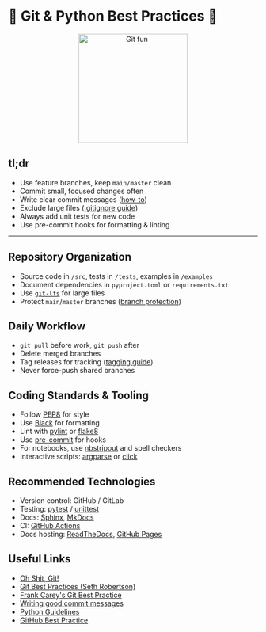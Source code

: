 
# 🐍 Git & Python Best Practices 🐙

<p align="center">
    <img src="https://github.blog/wp-content/uploads/2023/02/python-growing.png?w=1032" width="220" alt="Git fun"/>
</p>

## tl;dr

- Use feature branches, keep `main/master` clean
- Commit small, focused changes often
- Write clear commit messages ([how-to](https://chris.beams.io/posts/git-commit/))
- Exclude large files ([.gitignore guide](https://git-scm.com/docs/gitignore))
- Always add unit tests for new code
- Use pre-commit hooks for formatting & linting

---

## Repository Organization

- Source code in `/src`, tests in `/tests`, examples in `/examples`
- Document dependencies in `pyproject.toml` or `requirements.txt`
- Use [`git-lfs`](https://git-lfs.github.com/) for large files
- Protect `main`/`master` branches ([branch protection](https://docs.github.com/en/repositories/configuring-branches-and-merges-in-your-repository/defining-the-mergeability-of-pull-requests/using-branch-protection-rules))

## Daily Workflow

- `git pull` before work, `git push` after
- Delete merged branches
- Tag releases for tracking ([tagging guide](https://git-scm.com/book/en/v2/Git-Basics-Tagging))
- Never force-push shared branches

## Coding Standards & Tooling

- Follow [PEP8](https://peps.python.org/pep-0008/) for style
- Use [Black](https://black.readthedocs.io/en/stable/) for formatting
- Lint with [pylint](https://pylint.pycqa.org/) or [flake8](https://flake8.pycqa.org/)
- Use [pre-commit](https://pre-commit.com/) for hooks
- For notebooks, use [nbstripout](https://github.com/kynan/nbstripout) and spell checkers
- Interactive scripts: [argparse](https://docs.python.org/3/library/argparse.html) or [click](https://click.palletsprojects.com/)

## Recommended Technologies

- Version control: GitHub / GitLab
- Testing: [pytest](https://docs.pytest.org/) / [unittest](https://docs.python.org/3/library/unittest.html)
- Docs: [Sphinx](https://www.sphinx-doc.org/), [MkDocs](https://www.mkdocs.org/)
- CI: [GitHub Actions](https://github.com/features/actions)
- Docs hosting: [ReadTheDocs](https://readthedocs.org/), [GitHub Pages](https://pages.github.com/)

## Useful Links

- [Oh Shit, Git!](http://ohshitgit.com/)
- [Git Best Practices (Seth Robertson)](https://sethrobertson.github.io/GitBestPractices/)
- [Frank Carey's Git Best Practice](https://github.com/frankcarey/git-best-practices)
- [Writing good commit messages](https://github.com/erlang/otp/wiki/Writing-good-commit-messages)
- [Python Guidelines](https://ssciwr.github.io/guidelines/python/)
- [GitHub Best Practice](https://widdowquinn.github.io/github-best-practice/)

